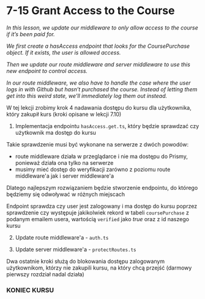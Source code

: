 # 7-15 Grant Access to the Course

*In this lesson, we update our middleware to only allow access to the course if it’s been paid for.*

*We first create a hasAccess endpoint that looks for the CoursePurchase object. If it exists, the user is allowed access.*

*Then we update our route middleware and server middleware to use this new endpoint to control access.*

*In our route middleware, we also have to handle the case where the user logs in with Github but hasn’t purchased the course. Instead of letting them get into this weird state, we’ll immediately log them out instead.*

W tej lekcji zrobimy krok 4 nadawania dostępu do kursu dla użytkownika, który zakupił kurs (kroki opisane w lekcji 7.10)

1. Implementacja endpointu `hasAccess.get.ts`, który będzie sprawdzać czy użytkownik ma dostęp do kursu

Takie sprawdzenie musi być wykonane na serwerze z dwóch powodów:
- route middleware działa w przeglądarce i nie ma dostępu do Prismy, ponieważ działa ona tylko na serwerze
- musimy mieć dostęp do weryfikacji zarówno z poziomu route middleware'a jak i server middleware'a

Dlatego najlepszym rozwiązaniem będzie stworzenie endpointu, do którego będziemy się odwoływać w różnych miejscach

Endpoint sprawdza czy user jest zalogowany i ma dostęp do kursu poprzez sprawdzenie czy występuje jakikolwiek rekord w tabeli `coursePurchase` z podanym emailem usera, wartością `verified` jako *true* oraz z id naszego kursu

2. Update route middleware'a - `auth.ts`

3. Update server middleware'a - `protectRoutes.ts`

Dwa ostatnie kroki służą do blokowania dostępu zalogowanym użytkownikom, którzy nie zakupili kursu, na który chcą przejść (darmowy pierwszy rozdział nadal działa)

### KONIEC KURSU

